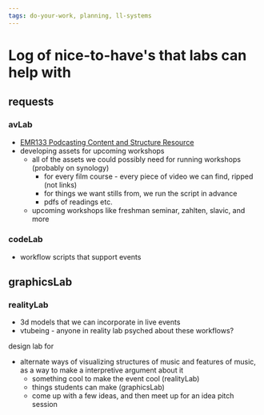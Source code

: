 ```yaml
---
tags: do-your-work, planning, ll-systems
---
```


# Log of nice-to-have's that labs can help with

## requests
### avLab
* [EMR133 Podcasting Content and Structure Resource](https://hackmd.io/mwR2-BRyQxiJdPd2KsLRTg)
* developing assets for upcoming workshops 
    * all of the assets we could possibly need for running workshops (probably on synology)
        * for every film course - every piece of video we can find, ripped (not links)
        * for things we want stills from, we run the script in advance
        * pdfs of readings etc.
    * upcoming workshops like freshman seminar, zahlten, slavic, and more

### codeLab
* workflow scripts that support events

## graphicsLab


### realityLab
* 3d models that we can incorporate in live events 
* vtubeing - anyone in reality lab psyched about these workflows?



design lab for
* alternate ways of visualizing structures of music and features of music, as a way to make a interpretive argument about it
    * something cool to make the event cool (realityLab)
    * things students can make (graphicsLab)
    * come up with a few ideas, and then meet up for an idea pitch session


